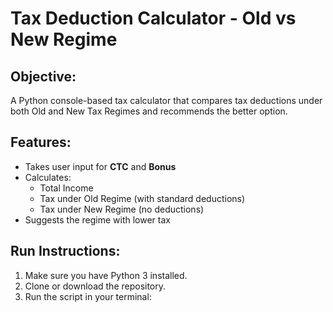 # Tax Deduction Calculator - Old vs New Regime

## Objective:
A Python console-based tax calculator that compares tax deductions under both Old and New Tax Regimes and recommends the better option.

## Features:
- Takes user input for **CTC** and **Bonus**
- Calculates:
  - Total Income
  - Tax under Old Regime (with standard deductions)
  - Tax under New Regime (no deductions)
- Suggests the regime with lower tax

## Run Instructions:
1. Make sure you have Python 3 installed.
2. Clone or download the repository.
3. Run the script in your terminal:
